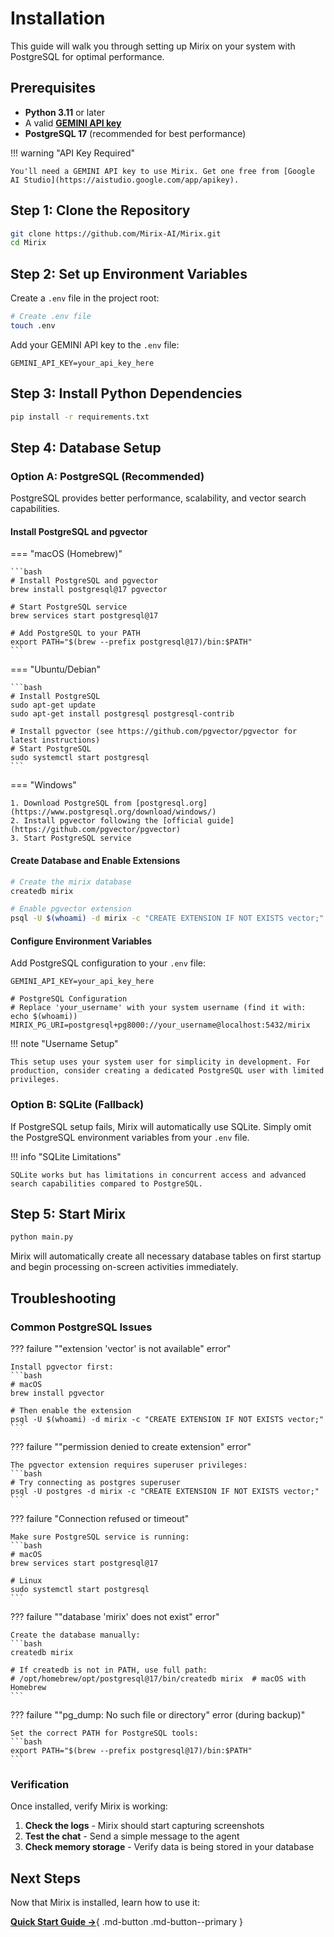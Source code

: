 # Installation

This guide will walk you through setting up Mirix on your system with PostgreSQL for optimal performance.

## Prerequisites

- **Python 3.11** or later
- A valid [**GEMINI API key**](https://aistudio.google.com/app/apikey)
- **PostgreSQL 17** (recommended for best performance)

!!! warning "API Key Required"
    
    You'll need a GEMINI API key to use Mirix. Get one free from [Google AI Studio](https://aistudio.google.com/app/apikey).

## Step 1: Clone the Repository

```bash
git clone https://github.com/Mirix-AI/Mirix.git
cd Mirix
```

## Step 2: Set up Environment Variables

Create a `.env` file in the project root:

```bash
# Create .env file
touch .env
```

Add your GEMINI API key to the `.env` file:

```dotenv
GEMINI_API_KEY=your_api_key_here
```

## Step 3: Install Python Dependencies

```bash
pip install -r requirements.txt
```

## Step 4: Database Setup

### Option A: PostgreSQL (Recommended)

PostgreSQL provides better performance, scalability, and vector search capabilities.

#### Install PostgreSQL and pgvector

=== "macOS (Homebrew)"

    ```bash
    # Install PostgreSQL and pgvector
    brew install postgresql@17 pgvector
    
    # Start PostgreSQL service
    brew services start postgresql@17
    
    # Add PostgreSQL to your PATH
    export PATH="$(brew --prefix postgresql@17)/bin:$PATH"
    ```

=== "Ubuntu/Debian"

    ```bash
    # Install PostgreSQL
    sudo apt-get update
    sudo apt-get install postgresql postgresql-contrib
    
    # Install pgvector (see https://github.com/pgvector/pgvector for latest instructions)
    # Start PostgreSQL
    sudo systemctl start postgresql
    ```

=== "Windows"

    1. Download PostgreSQL from [postgresql.org](https://www.postgresql.org/download/windows/)
    2. Install pgvector following the [official guide](https://github.com/pgvector/pgvector)
    3. Start PostgreSQL service

#### Create Database and Enable Extensions

```bash
# Create the mirix database
createdb mirix

# Enable pgvector extension
psql -U $(whoami) -d mirix -c "CREATE EXTENSION IF NOT EXISTS vector;"
```

#### Configure Environment Variables

Add PostgreSQL configuration to your `.env` file:

```dotenv
GEMINI_API_KEY=your_api_key_here

# PostgreSQL Configuration
# Replace 'your_username' with your system username (find it with: echo $(whoami))
MIRIX_PG_URI=postgresql+pg8000://your_username@localhost:5432/mirix
```

!!! note "Username Setup"
    
    This setup uses your system user for simplicity in development. For production, consider creating a dedicated PostgreSQL user with limited privileges.

### Option B: SQLite (Fallback)

If PostgreSQL setup fails, Mirix will automatically use SQLite. Simply omit the PostgreSQL environment variables from your `.env` file.

!!! info "SQLite Limitations"
    
    SQLite works but has limitations in concurrent access and advanced search capabilities compared to PostgreSQL.

## Step 5: Start Mirix

```bash
python main.py
```

Mirix will automatically create all necessary database tables on first startup and begin processing on-screen activities immediately.

## Troubleshooting

### Common PostgreSQL Issues

??? failure "\"extension 'vector' is not available\" error"

    Install pgvector first:
    ```bash
    # macOS
    brew install pgvector
    
    # Then enable the extension
    psql -U $(whoami) -d mirix -c "CREATE EXTENSION IF NOT EXISTS vector;"
    ```

??? failure "\"permission denied to create extension\" error"

    The pgvector extension requires superuser privileges:
    ```bash
    # Try connecting as postgres superuser
    psql -U postgres -d mirix -c "CREATE EXTENSION IF NOT EXISTS vector;"
    ```

??? failure "Connection refused or timeout"

    Make sure PostgreSQL service is running:
    ```bash
    # macOS
    brew services start postgresql@17
    
    # Linux
    sudo systemctl start postgresql
    ```

??? failure "\"database 'mirix' does not exist\" error"

    Create the database manually:
    ```bash
    createdb mirix
    
    # If createdb is not in PATH, use full path:
    # /opt/homebrew/opt/postgresql@17/bin/createdb mirix  # macOS with Homebrew
    ```

??? failure "\"pg_dump: No such file or directory\" error (during backup)"

    Set the correct PATH for PostgreSQL tools:
    ```bash
    export PATH="$(brew --prefix postgresql@17)/bin:$PATH"
    ```

### Verification

Once installed, verify Mirix is working:

1. **Check the logs** - Mirix should start capturing screenshots
2. **Test the chat** - Send a simple message to the agent
3. **Check memory storage** - Verify data is being stored in your database

## Next Steps

Now that Mirix is installed, learn how to use it:

[**Quick Start Guide →**](quick-start.md){ .md-button .md-button--primary } 
